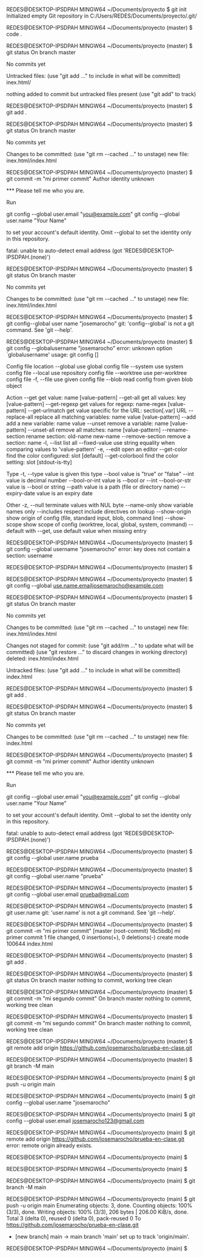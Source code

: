 REDES@DESKTOP-IPSDPAH MINGW64 ~/Documents/proyecto
$ git init
Initialized empty Git repository in C:/Users/REDES/Documents/proyecto/.git/

REDES@DESKTOP-IPSDPAH MINGW64 ~/Documents/proyecto (master)
$ code .

REDES@DESKTOP-IPSDPAH MINGW64 ~/Documents/proyecto (master)
$ git status
On branch master

No commits yet

Untracked files:
  (use "git add <file>..." to include in what will be committed)
        inex.html/

nothing added to commit but untracked files present (use "git add" to track)

REDES@DESKTOP-IPSDPAH MINGW64 ~/Documents/proyecto (master)
$ git add .

REDES@DESKTOP-IPSDPAH MINGW64 ~/Documents/proyecto (master)
$ git status
On branch master

No commits yet

Changes to be committed:
  (use "git rm --cached <file>..." to unstage)
        new file:   inex.html/index.html


REDES@DESKTOP-IPSDPAH MINGW64 ~/Documents/proyecto (master)
$ git commit -m "mi primer commit"
Author identity unknown

*** Please tell me who you are.

Run

  git config --global user.email "you@example.com"
  git config --global user.name "Your Name"

to set your account's default identity.
Omit --global to set the identity only in this repository.

fatal: unable to auto-detect email address (got 'REDES@DESKTOP-IPSDPAH.(none)')

REDES@DESKTOP-IPSDPAH MINGW64 ~/Documents/proyecto (master)
$ git status
On branch master

No commits yet

Changes to be committed:
  (use "git rm --cached <file>..." to unstage)
        new file:   inex.html/index.html


REDES@DESKTOP-IPSDPAH MINGW64 ~/Documents/proyecto (master)
$ git config--global user name "josemarocho"
git: 'config--global' is not a git command. See 'git --help'.

REDES@DESKTOP-IPSDPAH MINGW64 ~/Documents/proyecto (master)
$ git config --globalusername "josemarocho"
error: unknown option `globalusername'
usage: git config [<options>]

Config file location
    --global              use global config file
    --system              use system config file
    --local               use repository config file
    --worktree            use per-worktree config file
    -f, --file <file>     use given config file
    --blob <blob-id>      read config from given blob object

Action
    --get                 get value: name [value-pattern]
    --get-all             get all values: key [value-pattern]
    --get-regexp          get values for regexp: name-regex [value-pattern]
    --get-urlmatch        get value specific for the URL: section[.var] URL
    --replace-all         replace all matching variables: name value [value-pattern]
    --add                 add a new variable: name value
    --unset               remove a variable: name [value-pattern]
    --unset-all           remove all matches: name [value-pattern]
    --rename-section      rename section: old-name new-name
    --remove-section      remove a section: name
    -l, --list            list all
    --fixed-value         use string equality when comparing values to 'value-pattern'
    -e, --edit            open an editor
    --get-color           find the color configured: slot [default]
    --get-colorbool       find the color setting: slot [stdout-is-tty]

Type
    -t, --type <type>     value is given this type
    --bool                value is "true" or "false"
    --int                 value is decimal number
    --bool-or-int         value is --bool or --int
    --bool-or-str         value is --bool or string
    --path                value is a path (file or directory name)
    --expiry-date         value is an expiry date

Other
    -z, --null            terminate values with NUL byte
    --name-only           show variable names only
    --includes            respect include directives on lookup
    --show-origin         show origin of config (file, standard input, blob, command line)
    --show-scope          show scope of config (worktree, local, global, system, command)
    --default <value>     with --get, use default value when missing entry


REDES@DESKTOP-IPSDPAH MINGW64 ~/Documents/proyecto (master)
$ git config --global username "josemarocho"
error: key does not contain a section: username

REDES@DESKTOP-IPSDPAH MINGW64 ~/Documents/proyecto (master)
$

REDES@DESKTOP-IPSDPAH MINGW64 ~/Documents/proyecto (master)
$ git config --global use.name.emailjosemarocho@example.com

REDES@DESKTOP-IPSDPAH MINGW64 ~/Documents/proyecto (master)
$ git status
On branch master

No commits yet

Changes to be committed:
  (use "git rm --cached <file>..." to unstage)
        new file:   inex.html/index.html

Changes not staged for commit:
  (use "git add/rm <file>..." to update what will be committed)
  (use "git restore <file>..." to discard changes in working directory)
        deleted:    inex.html/index.html

Untracked files:
  (use "git add <file>..." to include in what will be committed)
        index.html


REDES@DESKTOP-IPSDPAH MINGW64 ~/Documents/proyecto (master)
$ git add .

REDES@DESKTOP-IPSDPAH MINGW64 ~/Documents/proyecto (master)
$ git status
On branch master

No commits yet

Changes to be committed:
  (use "git rm --cached <file>..." to unstage)
        new file:   index.html


REDES@DESKTOP-IPSDPAH MINGW64 ~/Documents/proyecto (master)
$ git commit -m "mi primer commit"
Author identity unknown

*** Please tell me who you are.

Run

  git config --global user.email "you@example.com"
  git config --global user.name "Your Name"

to set your account's default identity.
Omit --global to set the identity only in this repository.

fatal: unable to auto-detect email address (got 'REDES@DESKTOP-IPSDPAH.(none)')

REDES@DESKTOP-IPSDPAH MINGW64 ~/Documents/proyecto (master)
$ git config --global user.name prueba

REDES@DESKTOP-IPSDPAH MINGW64 ~/Documents/proyecto (master)
$ git config --global user.name "prueba"

REDES@DESKTOP-IPSDPAH MINGW64 ~/Documents/proyecto (master)
$ git config --global user.email prueba@gmail.com

REDES@DESKTOP-IPSDPAH MINGW64 ~/Documents/proyecto (master)
$ git user.name
git: 'user.name' is not a git command. See 'git --help'.

REDES@DESKTOP-IPSDPAH MINGW64 ~/Documents/proyecto (master)
$ git commit -m "mi primer commit"
[master (root-commit) 16c5bdb] mi primer commit
 1 file changed, 0 insertions(+), 0 deletions(-)
 create mode 100644 index.html

REDES@DESKTOP-IPSDPAH MINGW64 ~/Documents/proyecto (master)
$ git add .

REDES@DESKTOP-IPSDPAH MINGW64 ~/Documents/proyecto (master)
$ git status
On branch master
nothing to commit, working tree clean

REDES@DESKTOP-IPSDPAH MINGW64 ~/Documents/proyecto (master)
$ git commit -m "mi segundo commit"
On branch master
nothing to commit, working tree clean

REDES@DESKTOP-IPSDPAH MINGW64 ~/Documents/proyecto (master)
$ git commit -m "mi segundo commit"
On branch master
nothing to commit, working tree clean

REDES@DESKTOP-IPSDPAH MINGW64 ~/Documents/proyecto (master)
$ git remote add origin https://github.com/josemarocho/prueba-en-clase.git

REDES@DESKTOP-IPSDPAH MINGW64 ~/Documents/proyecto (master)
$ git branch -M main

REDES@DESKTOP-IPSDPAH MINGW64 ~/Documents/proyecto (main)
$ git push -u origin main






REDES@DESKTOP-IPSDPAH MINGW64 ~/Documents/proyecto (main)
$ git config --global user.name "josemarocho"

REDES@DESKTOP-IPSDPAH MINGW64 ~/Documents/proyecto (main)
$ git config --global user.email josemarocho123@gmail.com

REDES@DESKTOP-IPSDPAH MINGW64 ~/Documents/proyecto (main)
$ git remote add origin https://github.com/josemarocho/prueba-en-clase.git
error: remote origin already exists.

REDES@DESKTOP-IPSDPAH MINGW64 ~/Documents/proyecto (main)
$

REDES@DESKTOP-IPSDPAH MINGW64 ~/Documents/proyecto (main)
$

REDES@DESKTOP-IPSDPAH MINGW64 ~/Documents/proyecto (main)
$ git branch -M main

REDES@DESKTOP-IPSDPAH MINGW64 ~/Documents/proyecto (main)
$ git push -u origin main
Enumerating objects: 3, done.
Counting objects: 100% (3/3), done.
Writing objects: 100% (3/3), 206 bytes | 206.00 KiB/s, done.
Total 3 (delta 0), reused 0 (delta 0), pack-reused 0
To https://github.com/josemarocho/prueba-en-clase.git
 * [new branch]      main -> main
branch 'main' set up to track 'origin/main'.

REDES@DESKTOP-IPSDPAH MINGW64 ~/Documents/proyecto (main)
$
